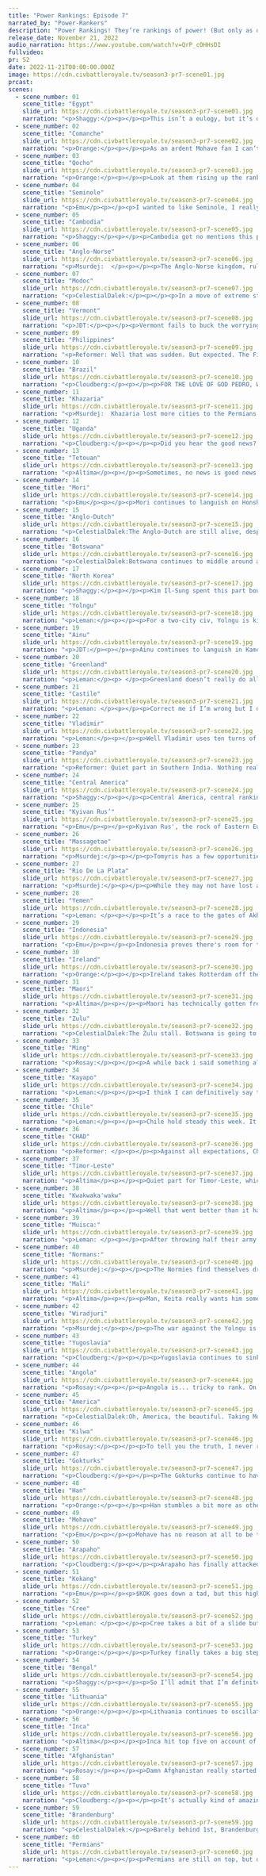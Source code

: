 ```yaml
---
title: "Power Rankings: Episode 7"
narrated_by: "Power-Rankers"
description: "Power Rankings! They’re rankings of power! (But only as of the instant of the end of the previous episode, as these are not meant to be future predictions!) Power Rankings!"
release_date: November 21, 2022
audio_narration: https://www.youtube.com/watch?v=QrP_cOHHsDI
fullvideo:
pr: S2
date: 2022-11-21T00:00:00.000Z
image: https://cdn.civbattleroyale.tv/season3-pr7-scene01.jpg
prcast:
scenes:
  - scene_number: 01
    scene_title: "Egypt"
    slide_url: https://cdn.civbattleroyale.tv/season3-pr7-scene01.jpg
    narration: "<p>Shaggy:</p><p></p><p>This isn’t a eulogy, but it’s damn near one. With a fully black capital health bar and virtually no military to fight back, Egypt is on the verge of being rumped if not fully eliminated. They’ve lost the Chad-off and are now one melee unit away from becoming a Mediterranean city state in a game where the Normans seem to be hell-bent on recreating the Roman empire. So much for the all-out early aggression strategy. Praise the sun for now, Akhenaten, it seems to be setting for you.</p>"
  - scene_number: 02
    scene_title: "Comanche"
    slide_url: https://cdn.civbattleroyale.tv/season3-pr7-scene02.jpg
    narration: "<p>Orange:</p><p></p><p>As an ardent Mohave fan I can’t say I’m sad about the state Comanche is in, but on some level you have to pity them. Like they sent their second settler out across the world only to try to bring them back and have them killed. And only then did they try to settle the land right next to them after Arapaho had settled so much and Mohave had begun taking Mexico. And now they are trapped between these two powers fighting them, who knows how long they will hold out. </p>"
  - scene_number: 03
    scene_title: "Qocho"
    slide_url: https://cdn.civbattleroyale.tv/season3-pr7-scene03.jpg
    narration: "<p>Orange:</p><p></p><p>Look at them rising up the ranks! At this rate they will be in 1st in about 30 parts! What’s that? Still fucked? Welp. At least they are able to defend against Tuva still, but who knows when that defense will falter. </p>"
  - scene_number: 04
    scene_title: "Seminole"
    slide_url: https://cdn.civbattleroyale.tv/season3-pr7-scene04.jpg
    narration: "<p>Emu</p><p></p><p>I wanted to like Seminole, I really did. They made the best of their Floridian start, but got smacked down by Roosevelt before they could get anything going. Now they just languish in Florida, waiting to die. Having known people in that situation, it's a good bet things don't look so hot in Cuscowilla right now. Maybe someone should go check on Micanopy. Actually, on second glance the stats sheet says he has 23 happiness, so maybe he's fine. In that case, the meager Seminole production (actually last place) should be focused on building a navy before America can get to it and trying to build a core in the Caribbean.</p>"
  - scene_number: 05
    scene_title: "Cambodia"
    slide_url: https://cdn.civbattleroyale.tv/season3-pr7-scene05.jpg
    narration: "<p>Shaggy:</p><p></p><p>Cambodia got no mentions this part but remains a rumped city-state in a region where one can’t afford to hide. Once Kokang (or *swoons* Timor-Leste) has a moment between dealing with needling neighbors, Cambodia would be a tasty treat.</p>"
  - scene_number: 06
    scene_title: "Anglo-Norse"
    slide_url: https://cdn.civbattleroyale.tv/season3-pr7-scene06.jpg
    narration: "<p>Msurdej:  </p><p></p><p>The Anglo-Norse kingdom, ruled by its noble houses steering Canute, gained a few ranks this week. Though it’s mostly because the other civs we’ve already talked about are having much worse issues at the moment. A war with Yugoslavia may not lead to much, as there’s not enough space between them for an army to get through. It’s more likely the Anglo-Norse will be picked off by Brandenburg, or possibly Lithuania.</p>"
  - scene_number: 07
    scene_title: "Modoc"
    slide_url: https://cdn.civbattleroyale.tv/season3-pr7-scene07.jpg
    narration: "<p>CelestialDalek:</p><p></p><p>In a move of extreme stupidity, Modoc gives away their second city, leaving them with only Captain Jack’s Stronghold. And it’s not the time traveller Captain Jack to save them. They don’t have any more space to settle, and are now well and truly fucked. With everyone having an avenue at their capital, it’s a matter of time until they are dead.</p>"
  - scene_number: 08
    scene_title: "Vermont"
    slide_url: https://cdn.civbattleroyale.tv/season3-pr7-scene08.jpg
    narration: "<p>JDT:</p><p></p><p>Vermont fails to buck the worryingly common trend of “Low-mid tier civs completely throwing away their chances by giving away their second city,” as they decide to surrender Montpelier to the USA in exchange for continual regional autonomy. This, of course, relegates them to the bottom tier, with zero potential for any expansionism and even poorer stats than when the war first began. But hey, at least you still have Burlington, and are only killable by the good ole US of A right? </p>"
  - scene_number: 09
    scene_title: "Philippines"
    slide_url: https://cdn.civbattleroyale.tv/season3-pr7-scene09.jpg
    narration: "<p>Reformer: Well that was sudden. But expected. The Filipino cities were divided and impossible to defend effectively - a gamble that did not pay out, and probably never was going to pay out. May I point out that there is STILL available land to be settled in the vicinity of their capital? At this rate it’ll be Timor-Leste who settle it. All the same, Philippines drop down here into the gang here who formerly had 3 cities and now have 2. They have nonexistent opportunities, and frankly, are vulnerable to an invasion whenever Timor-Leste so desires. Not a good outlook. </p>"
  - scene_number: 10
    scene_title: "Brazil"
    slide_url: https://cdn.civbattleroyale.tv/season3-pr7-scene10.jpg
    narration: "<p>Cloudberg:</p><p></p><p>FOR THE LOVE OF GOD PEDRO, WHY?</p><p></p><p>Okay, let’s step back for a second and note that Brazil already didn’t have much chance, so it’s not like Pedro just threw away a winning hand. But still, Jeez. Handing over your largest city to the Inca without a fight is a Maria-the-Mad-tier play. And as if that wasn’t enough, Kayapo settled a city which blocks land access from Rio to Recife, Brazil’s only remaining cities. It’s just adding insult to injury at that point.</p>"
  - scene_number: 11
    scene_title: "Khazaria"
    slide_url: https://cdn.civbattleroyale.tv/season3-pr7-scene11.jpg
    narration: "<p>Msurdej:  Khazaria lost more cities to the Permians in this part, but they still gained a few ranks. Sure Balanjar was taken, and Derbent  could easily join them. But after that, it doesn’t seem likely that the Permians will push on to Atil, much less the cities farther away.</p>"
  - scene_number: 12
    scene_title: "Uganda"
    slide_url: https://cdn.civbattleroyale.tv/season3-pr7-scene12.jpg
    narration: "<p>Cloudberg:</p><p></p><p>Did you hear the good news? Uganda has another settler out! There MIGHT even be a place to settle with it! Uganda to to the moon?</p>"
  - scene_number: 13
    scene_title: "Tetouan"
    slide_url: https://cdn.civbattleroyale.tv/season3-pr7-scene13.jpg
    narration: "<p>Altima</p><p></p><p>Sometimes, no news is good news.</p>"
  - scene_number: 14
    scene_title: "Mori"
    slide_url: https://cdn.civbattleroyale.tv/season3-pr7-scene14.jpg
    narration: "<p>Emu</p><p></p><p>Mori continues to languish on Honshu, not taking the incredible opportunity afforded by their neighbors being just as bad as they are. Their stats are awful, they have no land, and they're trapped in. Don't feel sorry for them though, it's 100% their own fault. They refuse to even settle the north of their own island. This is honestly embarrassing. If Yolngu is the wistful left-fielder, Mori is the guy that got handed a prime position and (literally) stands around and drops the ball at every possible opportunity. Go ahead and start betting on $NOK, cause if there's going to be any power at all in this region, Mori isn't it. The Mori-Ainu-NK triangle isn't that strong, Motonari. It's not that hard.</p>"
  - scene_number: 15
    scene_title: "Anglo-Dutch"
    slide_url: https://cdn.civbattleroyale.tv/season3-pr7-scene15.jpg
    narration: "<p>CelestialDalek:The Anglo-Dutch are still alive, despite Brandenburg’s worst efforts. Their strategy of settling the Anglo part of their name turned out bad when they lost a city to Ireland of all civs, and they’ve been saved by miracles multiple times. Their army sucks, they don’t want to use the space they have in France, and their stats aren’t good. I do not want to be the Anglo-Dutch.</p>"
  - scene_number: 16
    scene_title: "Botswana"
    slide_url: https://cdn.civbattleroyale.tv/season3-pr7-scene16.jpg
    narration: "<p>CelestialDalek:Botswana continues to middle around at the bottom of both the rankings and Africa. They have nothing to do, their opportunities are nonexistent, and what’s keeping them up here is that they won’t die right now because they still have three cities. They coalitioned up against Angola, but any gains will be swiftly nullified. Really, it’s a matter of time until Zulu comes knocking on their capital and its terrain that grants quick movement.</p>"
  - scene_number: 17
    scene_title: "North Korea"
    slide_url: https://cdn.civbattleroyale.tv/season3-pr7-scene17.jpg
    narration: "<p>Shaggy:</p><p></p><p>Kim Il-Sung spent this part bouncing between wars with Han and Mori. There’s also a settler heading towards somewhere the Ainu might not be super thrilled about. Tajihi-Sarugake looks to be nigh impenetrable without naval support that hasn’t materialized for North Korea. Expect a meatgrinder at best and another waste of resources leading to further encirclement at worst. But hey, rise a rung on the PR ladder, other civs are definitely doing worse.</p>"
  - scene_number: 18
    scene_title: "Yolngu"
    slide_url: https://cdn.civbattleroyale.tv/season3-pr7-scene18.jpg
    narration: "<p>Leman:</p><p></p><p>For a two-city civ, Yolngu is kind of impressive. I mean yeah, they’ve so far built only one settler and it died, but they defended really admirably from Wiradjuri. Honestly, that war really should have been a disaster, but Yolgnu comes out almost entirely unscathed. At the same time there are a half dozen other civs that are actively collapsing, which explains Yonglu’s 8 rank climb this week despite not founding a city. </p>"
  - scene_number: 19
    scene_title: "Ainu"
    slide_url: https://cdn.civbattleroyale.tv/season3-pr7-scene19.jpg
    narration: "<p>JDT:</p><p></p><p>Ainu continues to languish in Kamchatka, not taking the incredible opportunity afforded by their neighbors being just as bad as they are. Their stats are mediocre, and though they still have plenty of land to settle, its quickly dissipating. Don't feel sorry for them though, it's 100% their own fault. They refuse to even settle the north of their own island. This is honestly embarrassing. If Yolngu is the wistful left-fielder, Ainu is the guy that got handed a prime position and (literally) stands around and drops the ball at every possible opportunity. Go ahead and start betting on the Gokturks, cause if there's going to be any power at all in this region, Ainu’s looking less and less likely to be the “one”. The Mori-Ainu-NK triangle isn't that strong, Shakushain. It's not that hard.</p>"
  - scene_number: 20
    scene_title: "Greenland"
    slide_url: https://cdn.civbattleroyale.tv/season3-pr7-scene20.jpg
    narration: "<p>Leman:</p><p> </p><p>Greenland doesn’t really do all too much this episode. Their economic problems are still very much present, at -23 GPT and an empty treasury. This leads to terrible effective science: 15, tied with Modoc for lowest in the game. Unsurprisingly they didn’t research a tech this round.</p><p> </p><p>But hey. Greenland’s got time. It’s early enough that they can turn their technological failures around pretty quickly. And Greenland’s got room still – most of Quebec is still empty and most of the North Atlantic Islands can still be colonized. Plus, they have a settler out! And they’re at war with Vermont. Who know’s maybe Ethan will just hand over Burlington too.</p><p> </p><p>Point is, there are still plenty of opportunities for Greenland. So don’t count them out. Yet.</p>"
  - scene_number: 21
    scene_title: "Castile"
    slide_url: https://cdn.civbattleroyale.tv/season3-pr7-scene21.jpg
    narration: "<p>Leman: </p><p></p><p>Correct me if I’m wrong but I don’t think Castile can found anymore cities on the Iberian Peninsula? Meaning if Castile wants to expand it either needs to declare on Tetouan or maybe start founding in France. Castile didn’t do either of those things yet so that’s kind of why it dropped a spot. </p>"
  - scene_number: 22
    scene_title: "Vladimir"
    slide_url: https://cdn.civbattleroyale.tv/season3-pr7-scene22.jpg
    narration: "<p>Leman:</p><p></p><p>Well Vladimir uses ten turns of peace to do basically nothing as far as I can tell. Further Khazar conquests are out of the question now that Blanajar is flying the Permian flag. Vladimir still has a lot of space up north to settle and a neighbor to the southeast to bully. Better get on that before we start calling this civ Badimir.</p>"
  - scene_number: 23
    scene_title: "Pandya"
    slide_url: https://cdn.civbattleroyale.tv/season3-pr7-scene23.jpg
    narration: "<p>Reformer: Quiet part in Southern India. Nothing really happened. Barely any growth. There is one noteworthy thing, thanks to new data in the infoaddict export: They researched Optics at the end of the part! So once they get those lighthouses online, those coastal cities will start looking a fair bit nicer. </p>"
  - scene_number: 24
    scene_title: "Central America"
    slide_url: https://cdn.civbattleroyale.tv/season3-pr7-scene24.jpg
    narration: "<p>Shaggy:</p><p></p><p>Central America, central rankings. Perennial mid-tier civ Central America reaches their lowest rank so far this season as they continue to do… not that much. There are some Mohave cities they could try to take if they could get an army through the jungle and the Caribbean doesn’t have an obvious ruler, but it just doesn’t seem like Francisco Morazon is really feeling like it. Until he does, autopilot will continue.</p>"
  - scene_number: 25
    scene_title: "Kyivan Rus’"
    slide_url: https://cdn.civbattleroyale.tv/season3-pr7-scene25.jpg
    narration: "<p>Emu</p><p></p><p>Kyivan Rus', the rock of Eastern Europe. Strong, sturdy, and completely immovable. Much like a rock, nothing's changed for them in the span of a couple dozen turns, but given time the waves will grind them into dust. Also much like a rock, they've flung a pebble of theirs from Ukraine clear down to the Sahara in hopes of finding settleable land. That metaphor kind of got away from me, but what's not getting away is Olga. From Lithuania. Nice save. Anyway, they're just sitting there. Menacingly. Keeping a surprisingly large army that I have no idea how they're paying for given they're only 2 GPT in the red. Is it saying something that even the more passive civs this mark are fairly entertaining?</p>"
  - scene_number: 26
    scene_title: "Massagetae"
    slide_url: https://cdn.civbattleroyale.tv/season3-pr7-scene26.jpg
    narration: "<p>Msurdej:</p><p></p><p>Tomyris has a few opportunities at the end of this part. They could snipe Derbent out from Permian noses.They could take Lashkargah and punish Afghanistan for their expansion. They could continue to set up an exclave in the Arctic, making more than just Kara-Kum. Or she could just sit on her butt and watch as her opportunity to escape the Permians shadow disappears.</p>"
  - scene_number: 27
    scene_title: "Rio De La Plata"
    slide_url: https://cdn.civbattleroyale.tv/season3-pr7-scene27.jpg
    narration: "<p>Msurdej:</p><p></p><p>While they may not have lost a rank, it wasn’t a good part of the South American catboy. Chile has finally started to settle southward, giving them greater resources to pull from when an inevitable war comes around. Brazil lost São Salvador, which not only strengthens the Inca, but makes it much harder for Jose to launch a successful attack against Pedro.Odds are, Rio will end up playing more FF XIV until his inevitable end comes.</p>"
  - scene_number: 28
    scene_title: "Yemen"
    slide_url: https://cdn.civbattleroyale.tv/season3-pr7-scene28.jpg
    narration: "<p>Leman: </p><p></p><p>It’s a race to the gates of Akhenaten, between Yemen and Chad! So far, it seems that Chad might be winning, they definitely have way more units surrounding the zero-health capital. But they’re all melee units, except one fortified spear a tile away. Yemen has a much fewer units around the city, but it does have a pair of spears lingering in the red sea, and an empty hill to land them on! With just a little more incompetence from Chad, Yemen could absolutely snipe Akhenaten!</p>"
  - scene_number: 29
    scene_title: "Indonesia"
    slide_url: https://cdn.civbattleroyale.tv/season3-pr7-scene29.jpg
    narration: "<p>Emu</p><p></p><p>Indonesia proves there's room for two civs that don't suck in the archipelago, but they'll need to do more than take a poorly-defended forward settle to prove they're in the same league as Xanana. Even with their shown ability to pull off a naval conquest this early, they're still stuck between a $KOK and a hard place. They're probably the premier naval power in the Indian Ocean save Kilwa, and there are a lot of juicy Bengali coastal cities just lying around, but they'll have a moderately superior power breathing down their neck the whole way. Things look much better for Suharto than they did just a few turns ago, though,  and that's not to be discounted. It earns them a rise of 6 ranks, bringing them the highest they've ever been. Let's just hope it's not the highest they'll ever be.</p>"
  - scene_number: 30
    scene_title: "Ireland"
    slide_url: https://cdn.civbattleroyale.tv/season3-pr7-scene30.jpg
    narration: "<p>Orange:</p><p></p><p>Ireland takes Rotterdam off the Anglo-Dutch giving them full control of the Isles. They have good science but could use a few more cities. But they have plenty of space and time to build up. Maybe they could try to get some land on the continent, or perhaps yoink that Vermont city in Iceland. Collins has options, hopefully he uses them.</p>"
  - scene_number: 31
    scene_title: "Maori"
    slide_url: https://cdn.civbattleroyale.tv/season3-pr7-scene31.jpg
    narration: "<p>Altima</p><p></p><p>Maori has technically gotten free of its specific island start. It’s still an island civ, but now its got another island to work with! Progress. Technically.</p>"
  - scene_number: 32
    scene_title: "Zulu"
    slide_url: https://cdn.civbattleroyale.tv/season3-pr7-scene32.jpg
    narration: "<p>CelestialDalek:The Zulu stall. Botswana is going to be even weaker as they throw away their army, Kilwa isn’t really open, and… uh… those are their neighbors. They don’t have much more space in Africa, so they just need to strike at Botswana quickly. The problem is they don’t seem to be in the mood to do that.</p>"
  - scene_number: 33
    scene_title: "Ming"
    slide_url: https://cdn.civbattleroyale.tv/season3-pr7-scene33.jpg
    narration: "<p>Rosay:</p><p></p><p>A while back i said something along the lines of “Ming can only really expand through conflict”; this is not what i had in mind. Out of all people to declare war on, Ming decided that the best plan of attack was the one civ that could end them in a second. Somehow they managed to survive without losing a city, but god damn that was a dumb war to start, especially when japan is basically looking free, just dont get too much agro on you to warrant Han going in for a rematch.</p>"
  - scene_number: 34
    scene_title: "Kayapo"
    slide_url: https://cdn.civbattleroyale.tv/season3-pr7-scene34.jpg
    narration: "<p>Leman:</p><p></p><p>I think I can definitively say that Kayapo is the most controversial civilization so far, and as the power ranker who is most in Kayapo’s corner, allow me to use this week to convince you all that Kayapo is great and you should never doubt them.</p><p> </p><p>Obviously, Kayapo’s greatest strength is that absurd UB that’s fueling its insane population. You know that. We talk about that every week. Number one in population, effective science, techs, food, and social policies. The only stats that matter than Kayapo isn’t number on is are military (606 – 55th place, yeah this is bad, but not as bad as you think), city count – only 4 (bad but not untenable), and production (52 – middle of the pack-ish). To me, overall, these stats make it seem like Kayapo is nutty already, and assuming it keeps this population pace up (and it probably should, given that those newer cities should be about to explode in population just like Kayapo’s first two), Kayapo should continue to dominate these stats for the next few parts and steadily improve its bad ones, as it has been doing with its production.</p><p> </p><p>But you may be thinking, what about that tiny army? It’s really, really bad. What if Inca or Muisca come along and try to invade. Well, I’m not sure if you noticed, it’s easy to miss given nothing happened, but Muisca did try to invade Kayapo. And it was an incredible failure. As long as Kayapo has jungle cover those two can’t do anything to them for at least a few hundred turns. Kayapo has plenty of time to build military.</p><p> </p><p>Anyways, that’s why I think Kayapo should be 10 spots higher than it is now. </p>"
  - scene_number: 35
    scene_title: "Chile"
    slide_url: https://cdn.civbattleroyale.tv/season3-pr7-scene35.jpg
    narration: "<p>Leman:</p><p></p><p>Chile hold steady this week. It was a quiet part for them, with Inca and Brazil hogging the South American limelight, but I think that ignores Chile’s surprisingly decent stats. They founded a city, putting them up to five. However, more importantly,  Chile has found themselves sixth in the whole world in military manpower! They’ve got almost a 1000 more troops than our former number 1 RDLP. Not the worst look, if you ask me.</p>"
  - scene_number: 36
    scene_title: "CHAD"
    slide_url: https://cdn.civbattleroyale.tv/season3-pr7-scene36.jpg
    narration: "<p>Reformer: </p><p></p><p>Against all expectations, Chad fails to take Akhetaten, and their rank drops to a more reasonable place considering such a grave failure. Right now, Chad only has one (1) spearman near the city, and it’s behind other units, so luck be a lady - lest the Yemenese spearmen sneak in to take the city under Idriss Deby’s nose! In the meantime, everyone and their mothers are looking to settle the Sahara, and time is running out for Chad to take advantage of the unsettled land nearby. </p>"
  - scene_number: 37
    scene_title: "Timor-Leste"
    slide_url: https://cdn.civbattleroyale.tv/season3-pr7-scene37.jpg
    narration: "<p>Altima</p><p></p><p>Quiet part for Timor-Leste, which drops them a few ranks as others rise and their previously absurd stats continue to even out with the continental big boys. Still, there’s time for them to catch back up- they’ve got space to settle, neighbors to eat, and no real threats. Only time will tell if they can start truly earning the memetic adoration they’ve got.</p><p></p>"
  - scene_number: 38
    scene_title: "Kwakwaka'wakw"
    slide_url: https://cdn.civbattleroyale.tv/season3-pr7-scene38.jpg
    narration: "<p>Altima</p><p></p><p>Well that went better than it had any right to. In either a moment of pure idiocy or selfless desire to sacrifice his own glory in the hope that one of them might be relevant, the Modoc gave Kwak their second city, ceding that theater to the ducks. Long term, it's unclear how this’ll impact Kwak- if they can get it fortified and insettle between it and their core, the mountains will make it a solid fortress against their eastern neighbors. But they probably need to do so before the Mohave peace out with the Comanche- Avi Kwa Ame has a straight shot into the new city.</p>"
  - scene_number: 39
    scene_title: "Muisca:"
    slide_url: https://cdn.civbattleroyale.tv/season3-pr7-scene39.jpg
    narration: "<p>Leman: </p><p></p><p>After throwing half their army away in the jungle Muisca take the rest of the part off, more or less. They took this time bulking up their stats, rebuilding their army and founding the somewhat questionable city of Ubate. I mean, maybe its genius, its not like Kayapo has any military to take Ubate, and there’s nobody else in the area who can try. Maybe they’re setting up a base for a future two-pronged attack against Kayapo? Or maybe they’re just crazy. Only time will tell.</p>"
  - scene_number: 40
    scene_title: "Normans:"
    slide_url: https://cdn.civbattleroyale.tv/season3-pr7-scene40.jpg
    narration: "<p>Msurdej:</p><p></p><p>The Normies find themselves drop back out of the top 20 for the first time since part 1. While their stats are still good and the wars with Mali and Castille probably don’t go anywhere, Europe and the Mediterranean have changed. Brandenburg has become much more of a threat in recent parts. The battle against Egypt could’ve gotten Thebes if peace hadn’t been declared. They still have some room in Africa for expansion, but it might be too much for them to maintain.</p>"
  - scene_number: 41
    scene_title: "Mali"
    slide_url: https://cdn.civbattleroyale.tv/season3-pr7-scene41.jpg
    narration: "<p>Altima</p><p></p><p>Man, Keita really wants him some North African coastal holdings. He might even get them! I know I could take Capua with that host, and the terrain isn't terrible for trying it once you get past the hills, so maybe the AI will swing this one. I wouldn’t bet on it, but hey, stranger things have happened (in this very part, even). Moving past that, he’s still got a solid enough position in North Africa with a couple of relevant neighbors and Tetouan and strictly okay stats, so upper-mid he goes.</p><p></p>"
  - scene_number: 42
    scene_title: "Wiradjuri"
    slide_url: https://cdn.civbattleroyale.tv/season3-pr7-scene42.jpg
    narration: "<p>Msurdej:</p><p></p><p>The war against the Yolngu is over, and ends with no change of cities. This is a blow to Windradyne, who should’ve coasted to victory over the smaller Yolngu. Nevertheless, they didn’t lose any cities, and are making more settlers to settle Australia. But even if they defeat the Yolngu, they’ll still have to get out of Oceania. And that’s an even greater force to be reckoned with.</p>"
  - scene_number: 43
    scene_title: "Yugoslavia"
    slide_url: https://cdn.civbattleroyale.tv/season3-pr7-scene43.jpg
    narration: "<p>Cloudberg:</p><p></p><p>Yugoslavia continues to sink down the rankings as the difficulty of their position becomes clearer. Don’t get me wrong, they’re still pretty strong—but many civs are declaring war on them, and their options for future expansion are rather murky. They’re not actively in danger, and this all might blow over in an episode or two, but we are beginning to have doubts.</p>"
  - scene_number: 44
    scene_title: "Angola"
    slide_url: https://cdn.civbattleroyale.tv/season3-pr7-scene44.jpg
    narration: "<p>Rosay:</p><p></p><p>Angola is... tricky to rank. On one hand they are the most dominant civ on the African continent out-performing a coalition, on the other they have a coalition they are fighting. This is going to feel like hyperbole but this coalition may determine the early-mid game of the African continent. If the coalition is a success or if Mali or even Chad joins in, then the future of Africa is likely going to belong to Mali and Kilwa, with Angola and Chad being contenders. If the coalition results in an standstill, then Africa is a tossup, however if Angola manages to gain cities, then they are locked in as the controller of Africa. Why do I say this? Well there are currently three members of the Coalition that actually matter, those being Kilwa, Zulu, and Botswana. Looking at the short term, Kilwa is the only civ that is a threat to Angola, at least right now. Botswana and Zulu on the other hand are relatively vulnerable, and if Angola is able to swipe a chunk of South Africa then they will have cut off Kilwa from any meaningful expansion opportunities. In the event that Angola wins this war, they will more or less have free reign over Africa.</p>"
  - scene_number: 45
    scene_title: "America"
    slide_url: https://cdn.civbattleroyale.tv/season3-pr7-scene45.jpg
    narration: "<p>CelestialDalek:Oh, America, the beautiful. Taking Montepelier and crippling Vermont was their highlight this part, and the only thing they did this part. Roosevelt has a big army, a range of cities that enables him to attack whoever he chooses (and borders), and overall has a good shot at North America. As good as the rest of the North American civs? No, probably not. But still a shot.</p>"
  - scene_number: 46
    scene_title: "Kilwa"
    slide_url: https://cdn.civbattleroyale.tv/season3-pr7-scene46.jpg
    narration: "<p>Rosay:</p><p></p><p>To tell you the truth, I never really bought the hype around Kilwa. Don't get me wrong, They're easily the second best civ on the continent in my eyes, but they don't really have a lot of expansion opportunities without heavy cost. Kilwa does seem to be making the right moves to mitigate that however, as they have joined a coalition war that hopes to weaken the other strong African power in Angola. Provided that they are at least moderately successful, say taking a few straggling cities, and cutting the Angolan military down to size, then Kilwa would have basically unrestricted access to South Africa, and as any CBR veteran can tell you, South Africa is an incredibly strong position to be in a battle royal. That is a really big if however, as jungles are an absolute bastich to navigate this early in the game and we don't exactly know the exact position of Kilwa's troops but if that “if” becomes a “when” then Kilwa would easily become a top 10 powerhouse.</p>"
  - scene_number: 47
    scene_title: "Gokturks"
    slide_url: https://cdn.civbattleroyale.tv/season3-pr7-scene47.jpg
    narration: "<p>Cloudberg:</p><p></p><p>The Gokturks continue to have solid stats, plenty of room, and the ambition to settle it, but also... was declaring war on Han really a good idea? Would it not have been better to attack the Ainu or Qocho instead? As it stands, Bumin is making the same mistake as always: trying to split his army to attack every frontline city at once. If he’s lucky, he may grab one of the recent Han settlements, but he might come away with nothing at all. Great use of what was last episode the world’s largest army. (Guess what: it’s not anymore)</p>"
  - scene_number: 48
    scene_title: "Han"
    slide_url: https://cdn.civbattleroyale.tv/season3-pr7-scene48.jpg
    narration: "<p>Orange:</p><p></p><p>Han stumbles a bit more as others move up. Facing a few dicey wars but still expanding. They need the time to consolidate now and their neighbors just won’t let them have it. Luckily for them the Gokturks are splitting their army and Han has the tech advantage. So things will probably be okay for now. If they survive this war well and continue to build up they will have a nice terrifying force in the east to fight off their similarly tough neighbors.</p>"
  - scene_number: 49
    scene_title: "Mohave"
    slide_url: https://cdn.civbattleroyale.tv/season3-pr7-scene49.jpg
    narration: "<p>Emu</p><p></p><p>Mohave has no reason at all to be this good. We started them at 55th for a reason. But they've bucked expectations more or less silently and built themselves into a very strong position, proactively dealing with Central America and taking full advantage of Modoc and Comanche's incompetence. Their stats are good, settling is good, every move they're making is good, and they pulled off a Timor-Leste level rise. So why don't we see them talked about more? Well, North America is just full of interesting civs this game. Cree, Arapaho, Kwak, Comanche.... and that's just the ones in the West. Nevertheless, they're undeniably powerful, and despite who and where they are, it looks like they might just go all the way.</p>"
  - scene_number: 50
    scene_title: "Arapaho"
    slide_url: https://cdn.civbattleroyale.tv/season3-pr7-scene50.jpg
    narration: "<p>Cloudberg:</p><p></p><p>Arapaho has finally attacked the Comanche, which will probably net them at least one city if not two, consolidating their control over central North America. That said, we kind of want to see it actually happen before we raise them back into the top ten. There are several strong civs on the continent right now, and while Arapaho could be the strongest, they will have to prove it on the battlefield. Also, not gonna lie, their stats are kinda bad.</p>"
  - scene_number: 51
    scene_title: "Kokang"
    slide_url: https://cdn.civbattleroyale.tv/season3-pr7-scene51.jpg
    narration: "<p>Emu</p><p></p><p>$KOK goes down a tad, but this high up the competition is so stiff that that doesn't mean much. Indeed, they held their strength this episode, only really getting bumped down due to a Turkish renaissance. They got into a couple nearby wars, but it's very likely they'll all turn out irrelevant. My main worry for them is that the very terrain that's now protecting them when they'd otherwise be fucked will fuck them when they'd otherwise be in a position for conquest. We already saw the beginnings of this during their war with Cambodia, where they rolled over Sieam Reap no problem but couldn't quite make their army stretch to Pnom Penh. All in all, they're still very powerful, but we'll need to see if they can manage this crisis before giving them a spot among the true heavyweights.</p>"
  - scene_number: 52
    scene_title: "Cree"
    slide_url: https://cdn.civbattleroyale.tv/season3-pr7-scene52.jpg
    narration: "<p>Leman: </p><p></p><p>Cree takes a bit of a slide but holds on to the top ten. They have the usual – impressive stats, room for more cities, and a large army, but we’re worried about all the other strong North Americans Cree will have to deal with eventually. Kwakwaka’wakw, Arapaho, and America are all no push overs and will be more than able to give Cree a run for its money. However, as of now, Poundmaker is still on top.</p>"
  - scene_number: 53
    scene_title: "Turkey"
    slide_url: https://cdn.civbattleroyale.tv/season3-pr7-scene53.jpg
    narration: "<p>Orange:</p><p></p><p>Turkey finally takes a big step into the top 10 after many parts of us PRs keeping them low. They have set themselves up as the premier Middle Eastern Power as Egypt falls hard. With a lot of land to themselves and a strong base of operations, they might just be able to break out of the Middle East unlike many of those before them. </p>"
  - scene_number: 54
    scene_title: "Bengal"
    slide_url: https://cdn.civbattleroyale.tv/season3-pr7-scene54.jpg
    narration: "<p>Shaggy:</p><p></p><p>So I’ll admit that I’m definitely the Power Ranker with the lowest opinion of Bengal so far. Sure, they have a big army and have definitively boxed out Pandya from becoming a major threat. But then what? They are stuck on the Indian subcontinent with two of the strongest civs on the cylinder as neighbors with less-than-ideal invasion paths to each of them and no major naval presence to compensate. Frankly, I see Bengal as a stat monster and not much more; they will need to really prove that they can expand past India for me to put them in the top 10. I am, however, close to alone in that regard so they only drop to 7th place this week after further solidifying their hold on the region and declaring war against Kokang to once again fight over valuable southeast Asian land with few units capable of fighting in the region.</p>"
  - scene_number: 55
    scene_title: "Lithuania"
    slide_url: https://cdn.civbattleroyale.tv/season3-pr7-scene55.jpg
    narration: "<p>Orange:</p><p></p><p>Lithuania continues to oscillate around 5th as they vie with Brandenburg for top spot in Europe, but for now they stay in second there. Brandenburg has more weak neighbors, more cities, and more production. But Gediminas isn’t too far behind. Just gotta play a little catch up now. </p>"
  - scene_number: 56
    scene_title: "Inca"
    slide_url: https://cdn.civbattleroyale.tv/season3-pr7-scene56.jpg
    narration: "<p>Altima</p><p></p><p>Inca hit top five on account of being clearly the strongest civ in South America and winning a war on the peace talks. Somewhat notably, unlike a lot of similarly positioned civs at this point in the game like Marajoara, they’ve also actually got pretty good stats independent of SA being a weak competition. Definitely a civ to watch going forward, even if it’ll take them a bit to meaningfully act on their advantage.</p>"
  - scene_number: 57
    scene_title: "Afghanistan"
    slide_url: https://cdn.civbattleroyale.tv/season3-pr7-scene57.jpg
    narration: "<p>Rosay:</p><p></p><p>Damn Afghanistan really started popping once they needed too. Despite the scary neighbors of Bengal, Turkey and soon to be Palmyra, Afghanistan is appearing to be doing quite well for itself, overperforming its part 0 prediction by 28 ranks. The reason for Afghanistan being rated so high is actually fairly simple, their stats are great and they are settling in all the right places. Granted their defensive terrain is a double edged sword because it makes it difficult to send troops out but when your neighbors are armed to the teeth, thats a hinderance you are willing to take. All of is even ignoring the conflict in the room, that being that Afghanistan is currently fighting their much weaker neighbor of Pandya. If Afghanistan does even remotely well in this war, then that would be a huge boost to the empire at large. The one concern I do have though is Afghanistan growing “fat” and having more cities than it knows what to do with, but only time will tell if that come to fruition.</p>"
  - scene_number: 58
    scene_title: "Tuva"
    slide_url: https://cdn.civbattleroyale.tv/season3-pr7-scene58.jpg
    narration: "<p>Cloudberg:</p><p></p><p>It’s actually kind of amazing that Tuva has made seemingly zero progress against Qocho in the last three episodes. Like, how hard can it be? That said, Tuva is leading in the stats, with the world’s second largest army, the most production, and a healthy nine cities, so overall, we’re optimistic. Just... don’t take TOO long now, okay?</p>"
  - scene_number: 59
    scene_title: "Brandenburg"
    slide_url: https://cdn.civbattleroyale.tv/season3-pr7-scene59.jpg
    narration: "<p>CelestialDalek:</p><p>Barely behind 1st, Brandenburg takes up 2nd after explosive settling. Scandinavia is undeniably Brandenburgish, one of their neighbors is now neutered, and their other neighbors don’t look strong. Yugoslavia’s forces aren’t concentrated near their border, and you know how the Anglo-Dutch have been faring. All that could bring them down right now is a coalition war, and that’s not looking likely. Expect more from them, maybe even a catchup to the Permians.</p>"
  - scene_number: 60
    scene_title: "Permians"
    slide_url: https://cdn.civbattleroyale.tv/season3-pr7-scene60.jpg
    narration: "<p>Leman:</p><p></p><p>Permians are still on top, but only narrowly. Peek behind the curtain, the Permians and Brandenburg were tied up until the final ranker inputted their rankings. In the end Permians managed to make it out ahead, but only just.</p><p> </p><p>It’s not so hard to see why they’re slipping. With population statistics finally available, we notice that Permians are noticeably less populated than most of their fellow top tiers, 20 population behind Brandenburg. While we praise Permians for their rapid expansion, that same expansion has probably resulted in the low population. They’re at -8 Happiness and suffering a huge growth penalty. It’s a solveable problem but it’s still a problem. On top of that their army is starting to look a little lackluster as well – it seems as though capturing Balanjar took a lot out of them.</p><p> </p><p>That being said, Permians are still on top. Their war against the Khazars has gained momentum. Blanajar has fallen and Derbent looks like its going to go soon too. They still have a bunch of space left and a few weak neighbors to bully (Massagetae and Vladimir.) Their non population stats (culture per turn and production mainly) are still fantastic, and Permians are still leading in the most important stat: cities per turn! The gap between Permians and the rest of the field has absolutely narrowed, by Azykay’s numbers and actions show why he’s still #1.</p>"
---
```

